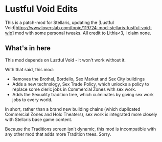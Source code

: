 # Lustful Void Edits
This is a patch-mod for Stellaris, updating the [Lustful Void|https://www.loverslab.com/topic/119724-mod-stellaris-lustful-void-wip] mod with some personal tweaks. All credit to Lithia<3, I claim none.

## What's in here
This mod depends on Lustful Void - it won't work without it.

With that said, this mod:
- Removes the Brothel, Bordello, Sex Market and Sex City buildings
- Adds a new technology, Sex Trade Policy, which unlocks a policy to replace some cleric jobs in Commercial Zones with sex work.
- Adds the Sexuality tradition tree, which culminates by giving sex work jobs to every world.

In short, rather than a brand new building chains (which duplicated Commercial Zones and Holo Theaters), sex work is integrated more closely with Stellaris base game content.

Because the Traditions screen isn't dynamic, this mod is incompatible with any other mod that adds more Tradition trees. Sorry.
